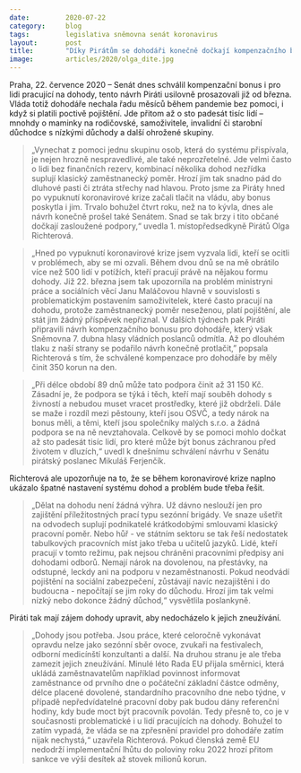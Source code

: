 ```yaml
---
date:         2020-07-22
category:     blog
tags:         legislativa sněmovna senát koronavirus 
layout:       post
title:        "Díky Pirátům se dohodáři konečně dočkají kompenzačního bonusu a podpory státu. Návrh schválil Senát"
image:        articles/2020/olga_dite.jpg
---   
```



Praha, 22. července 2020 –  Senát dnes schválil kompenzační bonus i pro lidi pracující na dohody, tento návrh Piráti usilovně prosazovali již od března. Vláda totiž dohodáře nechala řadu měsíců během pandemie bez pomoci, i když si platili poctivě pojištění. Jde přitom až o sto padesát tisíc lidí – mnohdy o maminky na rodičovské, samoživitele, invalidní či starobní důchodce s nízkými důchody a další ohrožené skupiny. 
> „Vynechat z pomoci jednu skupinu osob, která do systému přispívala, je nejen hrozně nespravedlivé, ale také neprozřetelné. Jde velmi často o lidi bez finančních rezerv, kombinací několika dohod nezřídka suplují klasický zaměstnanecký poměr. Hrozí jim tak snadno pád do dluhové pasti či ztráta střechy nad hlavou. Proto jsme za Piráty hned po vypuknutí koronavirové krize začali tlačit na vládu, aby bonus poskytla i jim. Trvalo bohužel čtvrt roku, než na to kývla, dnes ale návrh konečně prošel také Senátem. Snad se tak brzy i tito občané dočkají zasloužené podpory,“ uvedla 1. místopředsedkyně Pirátů Olga Richterová.

> „Hned po vypuknutí koronavirové krize jsem vyzvala lidi, kteří se ocitli v problémech, aby se mi ozvali. Během dvou dnů se na mě obrátilo více než 500 lidí v potížích, kteří pracují právě na nějakou formu dohody. Již 22. března jsem tak upozornila na problém ministryni práce a sociálních věcí Janu Maláčovou hlavně v souvislosti s problematickým postavením samoživitelek, které často pracují na dohodu, protože zaměstnanecký poměr neseženou, platí pojištění, ale stát jim žádný příspěvek nepřiznal. V dalších týdnech pak Piráti připravili návrh kompenzačního bonusu pro dohodáře, který však Sněmovna 7. dubna hlasy vládních poslanců odmítla. Až po dlouhém tlaku z naší strany se podařilo návrh konečně protlačit,” popsala Richterová s tím, že schválené kompenzace pro dohodáře by měly činit  350 korun na den. 

> „Při délce období 89 dnů může tato podpora činit až 31 150 Kč. Zásadní je, že podpora se týká i těch, kteří mají souběh dohody s živností a nebudou muset vracet prostředky, které již obdrželi. Dále se maže i rozdíl mezi pěstouny, kteří jsou OSVČ, a tedy nárok na bonus měli, a těmi, kteří jsou společníky malých s.r.o. a žádná podpora se na ně nevztahovala. Celkově by se pomoci mohlo dočkat až sto padesát tisíc lidí, pro které může být bonus záchranou před životem v dluzích,“ uvedl k dnešnímu schválení návrhu v Senátu pirátský poslanec Mikuláš Ferjenčík.

Richterová ale upozorňuje na to, že se během koronavirové krize naplno ukázalo špatné nastavení systému dohod a problém bude třeba řešit. 
> „Dělat na dohodu není žádná výhra. Už dávno neslouží jen pro zajištění příležitostných prací typu sezónní brigády. Ve snaze ušetřit na odvodech suplují podnikatelé krátkodobými smlouvami klasický pracovní poměr. Nebo hůř - ve státním sektoru se tak řeší nedostatek tabulkových pracovních míst jako třeba u učitelů jazyků. Lidé, kteří pracují v tomto režimu, pak nejsou chráněni pracovními předpisy ani dohodami odborů. Nemají nárok na dovolenou, na přestávky, na odstupné, leckdy ani na podporu v nezaměstnanosti. Pokud neodvádí pojištění na sociální zabezpečení, zůstávají navíc nezajištěni i do budoucna - nepočítají se jim roky do důchodu. Hrozí jim tak velmi nízký nebo dokonce žádný důchod,“ vysvětlila poslankyně. 

Piráti tak mají zájem dohody upravit, aby nedocházelo k jejich zneužívání. 
> „Dohody jsou potřeba. Jsou práce, které celoročně vykonávat opravdu nelze jako sezónní sběr ovoce, zvukaři na festivalech, odborní medicínští konzultanti a další. Na druhou stranu je ale třeba zamezit jejich zneužívání. Minulé léto Rada EU přijala směrnici, která ukládá zaměstnavatelům například povinnost informovat zaměstnance od prvního dne o počáteční základní částce odměny, délce placené dovolené, standardního pracovního dne nebo týdne, v případě nepředvídatelné pracovní doby pak budou dány referenční hodiny, kdy bude moct být pracovník povolán. Tedy přesně to, co je v současnosti problematické i u lidí pracujících na dohody. Bohužel to zatím vypadá, že vláda se na zpřesnění pravidel pro dohodáře zatím nijak nechystá,“ uzavřela Richterová. Pokud členská země EU nedodrží implementační lhůtu do poloviny roku 2022 hrozí přitom sankce ve výši desítek až stovek milionů korun. 
